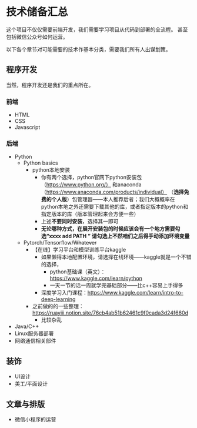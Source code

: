 # 技术储备汇总

这个项目不仅仅需要前端开发，我们需要学习项目从代码到部署的全流程。
甚至包括微信公众号如何运营。

以下各个章节对可能需要的技术作基本分类，需要我们所有人出谋划策。

## 程序开发

当然，程序开发还是我们的重点所在。

### 前端

- HTML
- CSS
- Javascript

### 后端

- Python
    - Python basics
      - python本地安装
        - 你有两个选择，python官网下python安装包（https://www.python.org/） 和anaconda（https://www.anaconda.com/products/individual） （**选择免费的个人版**）包管理器——本人推荐后者；我们大概概率在python本地之外还需要下载其他的库，或者指定版本的python和指定版本的库（版本管理起来会方便一些）
        - 上述**不要同时安装**，选择其一即可
        - **无论哪种方式，在展开安装包的时候应该会有一个地方需要勾选“xxxx add PATH ” 请勾选上不然咱们之后得手动添加环境变量**
    - Pytorch/Tensorflow/~~Whatever~~
      - 【在线】学习平台和模型训练平台kaggle
        - 如果懒得本地配置环境，请选择在线环境——kaggle就是一个不错的选择，
          - python基础课（英文）：https://www.kaggle.com/learn/python
          - 一天一节的话一周就学完基础部分——比c++容易上手得多
        - 深度学习入门课程：https://www.kaggle.com/learn/intro-to-deep-learning 
      - 之前做的的一些整理：https://ruayiii.notion.site/76cb4ab51b62461c9f0cada3d24f660d 
        - 比较杂乱
- Java/C++
- Linux服务器部署
- 网络通信相关部件

## 装饰

- UI设计
- 美工/平面设计

## 文章与排版

- 微信小程序的运营